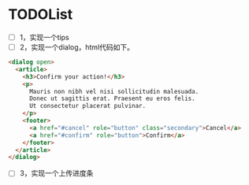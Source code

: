 # TODOList

- [ ] 1，实现一个tips
- [ ] 2，实现一个dialog，html代码如下。

```html
<dialog open>
  <article>
    <h3>Confirm your action!</h3>
    <p>
      Mauris non nibh vel nisi sollicitudin malesuada. 
      Donec ut sagittis erat. Praesent eu eros felis. 
      Ut consectetur placerat pulvinar.
    </p>
    <footer>
      <a href="#cancel" role="button" class="secondary">Cancel</a>
      <a href="#confirm" role="button">Confirm</a>
    </footer>
  </article>
</dialog>
```

- [ ] 3，实现一个上传进度条
